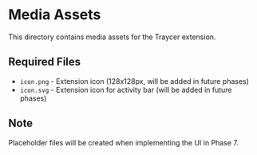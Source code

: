 # Media Assets

This directory contains media assets for the Traycer extension.

## Required Files

- `icon.png` - Extension icon (128x128px, will be added in future phases)
- `icon.svg` - Extension icon for activity bar (will be added in future phases)

## Note

Placeholder files will be created when implementing the UI in Phase 7.

